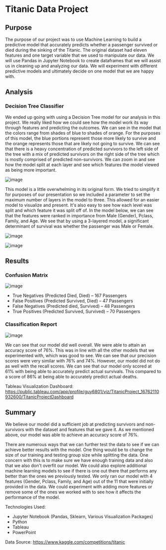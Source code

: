 # Titanic Data Project

## Purpose

The purpose of our project was to use Machine Learning to build a predictive model that accurately predicts whether a passenger survived or died during the sinking of the Titanic. The original dataset had eleven features and one target variable that we used to manipulate our data. We will use Pandas in Jupyter Notebook to create dataframes that we will assist us in cleaning up and analyzing our data. We will experiment with different predictive models and ultimately decide on one model that we are happy with.

## Analysis

### Decision Tree Classifier

We ended up going with using a Decision Tree model for our analysis in this project. We really liked how we could see how the model work its way through features and predicting the outcomes. We can see in the model that the colors range from shades of blue to shades of orange. For the purposes of this model, the blue portions represent those more likely to survive and the orange represents those that are likely not going to survive. We can see that there is a heavy concentration of predicted survivors to the left side of the tree with a mix of predicted survivors on the right side of the tree which is mostly comprised of predicted non-survivors. We can zoom in and see how the model split at each layer and see which features the model viewed as being more important.

![image](https://user-images.githubusercontent.com/110848660/220732551-5779afc8-ebf3-4a9e-8030-1b39229052ca.png)

This model is a little overwhelming in its original form. We tried to simplify it for purposes of our presentation so we included a parameter to set the maximum number of layers in the model to three. This allowed for an easier model to visualize and present. It's also easy to see how each level was split and which feature it was split off of. In the model below, we can see that the features were ranked in importance from Male (Gender), Pclass, Family, and Age. We see that by using a 3-layered model, a significant determinant of survival was whether the passenger was Male or Female.  

![image](https://user-images.githubusercontent.com/110848660/220732631-8859cbff-ce61-406e-9fe3-0a3273df3330.png)

![image](https://user-images.githubusercontent.com/110848660/220737729-ada2568c-1325-442f-ae44-28f03efc7469.png)

## Results

### Confusion Matrix

![image](https://user-images.githubusercontent.com/110848660/220732762-a9126904-46a3-4640-ac95-002d5476d8aa.png)

- True Negatives (Predicted Died, Died) – 167 Passengers
- False Positives (Predicted Survived, Died) – 47 Passengers
- False Negatives (Predicted died, Survived) – 48 Passengers
- True Positives (Predicted Survived, Survived) – 70 Passengers

### Classification Report

![image](https://user-images.githubusercontent.com/110848660/220732798-57852669-7c4b-40c4-9f36-5fe83532803a.png)

We can see that our model did well overall. We were able to attain an accuracy score of 76%. This was in line with all the other models that we experimented with, which was good to see. We can see that our precision scores were very similar with 76% and 74%. However, our model did not do as well with the recall scores. We can see that our model only scored at 61% with being able to accurately predict actual survivals. This compared to a score of 86% at being able to accurately predict actual deaths.

Tableau Visualization Dashboard: https://public.tableau.com/app/profile/guy6801/viz/TitanicProject_16762110932600/TitanicProjectDashboard

## Summary

We believe our model did a sufficient job at predicting survivors and non-survivors with the dataset and features that we gave it. As we mentioned above, our model was able to achieve an accuracy score of 76%. 

There are numerous ways that we can further test the data to see if we can achieve better results with the model. One thing would be to change the size of our training and testing group size while splitting the data. One concern with this is to make sure we have enough training data and also that we also don't overfit our model. We could also explore additional machine learning models to see if there is one out there that performs any better than the ones we previously tested. We only ran our model with 4 features (Gender, Pclass, Family, and Age) out of the 11 that were initially provided in the data. We could experiment with adding more features or remove some of the ones we worked with to see how it affects the performance of the model.

Technologies Used:
- Jupyter Notebook (Pandas, Sklearn, Various Visualization Packages)
- Python
- Tableau
- PowerPoint

Data Source: https://www.kaggle.com/competitions/titanic
